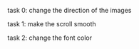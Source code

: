 task 0: change the direction of the images

task 1: make the scroll smooth

task 2: change the font color
